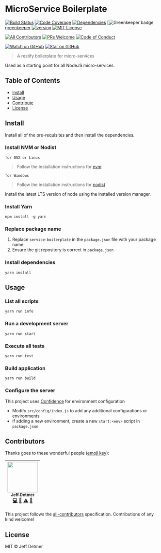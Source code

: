 # MicroService Boilerplate




[![Build Status][build-badge]][build]
[![Code Coverage][coverage-badge]][coverage]
[![Dependencies][dependencyci-badge]][dependencyci]
[![Greenkeeper badge][greenkeeper-badge][greenkeeper]
[![version][version-badge]][package]
[![MIT License][license-badge]][LICENSE]

[![All Contributors][contributors]](#contributors)
[![PRs Welcome][prs-badge]][prs]
[![Code of Conduct][coc-badge]][coc]

[![Watch on GitHub][github-watch-badge]][github-watch]
[![Star on GitHub][github-star-badge]][github-star]

> A restify boilerplate for micro-services

Used as a starting point for all NodeJS micro-services.

## Table of Contents

- [Install](#install)
- [Usage](#usage)
- [Contribute](#contribute)
- [License](#license)

## Install

Install all of the pre-requisites and then install the dependencies.

### Install NVM or Nodist

`for OSX or Linux`
> Follow the installation instructions for [nvm](https://github.com/creationix/nvm)

`for Windows`
> Follow the installation instructions for [nodist](https://github.com/marcelklehr/nodist)

Install the latest LTS version of node using the installed version manager.

### Install Yarn

```
npm install -g yarn
```

### Replace package name

1. Replace `service-boilerplate` in the `package.json` file with your package name
2. Ensure the git repository is correct in `package.json`

### Install dependencies

```
yarn install
```

## Usage

### List all scripts

```
yarn run info
```

### Run a development server

```
yarn run start
```

### Execute all tests

```
yarn run test
```

### Build application

```
yarn run build
```

### Configure the server

This project uses [Confidence](https://www.npmjs.com/package/confidence) for environment configuration

* Modify `src/config/index.js` to add any additional configurations or environments
* If adding a new environment, create a new `start:<env>` script in `package.json`


## Contributors

Thanks goes to these wonderful people ([emoji key][emojis]):

<!-- ALL-CONTRIBUTORS-LIST:START - Do not remove or modify this section -->
| [<img src="https://avatars2.githubusercontent.com/u/649578?v=3" width="100px;"/><br /><sub>Jeff Detmer</sub>](http://www.jeffdetmer.com)<br />[💻](https://github.com/shellthor/microservice-boilerplate/commits?author=shellthor "Code") [📖](https://github.com/shellthor/microservice-boilerplate/commits?author=shellthor "Documentation") [⚠️](https://github.com/shellthor/microservice-boilerplate/commits?author=shellthor "Tests") [📢](#talk-shellthor "Talks") |
| :---: |
<!-- ALL-CONTRIBUTORS-LIST:END -->

This project follows the [all-contributors][all-contributors] specification. Contributions of any kind welcome!

## License

MIT &copy; Jeff Detmer

[build-badge]: https://img.shields.io/travis/shellthor/microservice-boilerplate.svg?style=flat-square
[build]: https://travis-ci.org/shellthor/microservice-boilerplate.svg
[coverage-badge]: https://img.shields.io/codecov/c/github/shellthor/microservice-boilerplate.svg?style=flat-square
[coverage]: https://codecov.io/github/shellthor/microservice-boilerplate
[dependencyci-badge]: https://dependencyci.com/github/shellthor/microservice-boilerplate/badge
[dependencyci]: https://dependencyci.com/github/shellthor/microservice-boilerplate
[greenkeeper-badge]: https://badges.greenkeeper.io/shellthor/microservice-boilerplate.svg?style=flat-square
[greenkeeper]: https://greenkeeper.io/
[version-badge]: https://img.shields.io/github/tag/shellthor/microservice-boilerplate.svg?style=flat-square
[package]: https://github.com/shellthor/microservice-boilerplate
[license-badge]: https://img.shields.io/github/license/mashape/apistatus.svg?style=flat-square
[license]: https://github.com/shellthor/microservice-boilerplate/blob/master/LICENSE.md
[prs-badge]: https://img.shields.io/badge/PRs-welcome-brightgreen.svg?style=flat-square
[prs]: http://makeapullrequest.com
[coc-badge]: https://img.shields.io/badge/code%20of-conduct-ff69b4.svg?style=flat-square
[coc]: https://github.com/shellthor/microservice-boileplate/blob/master/CODE_OF_CONDUCT.md
[github-watch-badge]: https://img.shields.io/github/watchers/shellthor/microservice-boilerplate.svg?style=flat-square
[github-watch]: https://github.com/shellthor/microservice-boilerplate/watchers
[github-star-badge]: https://img.shields.io/github/stars/shellthor/microservice-boilerplate.svg?style=flat-square
[github-star]: https://github.com/shellthor/microservice-boilerplate/stargazers
[emojis]: https://github.com/kentcdodds/all-contributors#emoji-key
[all-contributors]: https://github.com/kentcdodds/all-contributors
[contributors]: https://img.shields.io/badge/all_contributors-1-orange.svg?style=flat-square
